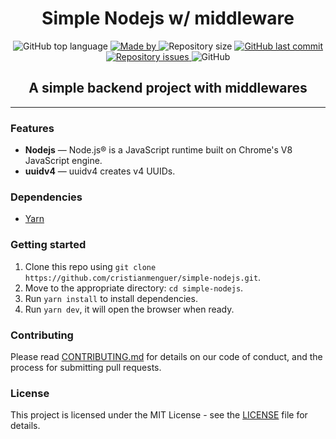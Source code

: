 <h1 align="center">Simple Nodejs w/ middleware</h1>
<p align="center">
  <img alt="GitHub top language" src="https://img.shields.io/github/languages/top/cristianmenguer/simple-nodejs?color=%FF9000">

  <a href="https://www.linkedin.com/in/cristianmenguer/">
    <img alt="Made by" src="https://img.shields.io/badge/made%20by-Cristian%20Menguer-orange">
  </a>

  <img alt="Repository size" src="https://img.shields.io/github/repo-size/cristianmenguer/simple-nodejs?color=%235636D3">

  <a href="https://github.com/cristianmenguer/simple-nodejs/commits/master">
    <img alt="GitHub last commit" src="https://img.shields.io/github/last-commit/cristianmenguer/simple-nodejs?color=%235636D3">
  </a>

  <a href="https://github.com/cristianmenguer/simple-nodejs/issues">
    <img alt="Repository issues" src="https://img.shields.io/github/issues/cristianmenguer/simple-nodejs?color=%235636D3">
  </a>

  <img alt="GitHub" src="https://img.shields.io/github/license/cristianmenguer/simple-nodejs?color=%235636D3">
</p>

<h2 align="center">A simple backend project with middlewares</h2>

<hr />

### Features

- **Nodejs** — Node.js® is a JavaScript runtime built on Chrome's V8 JavaScript engine.
- **uuidv4** — uuidv4 creates v4 UUIDs.


### Dependencies

- [Yarn](https://yarnpkg.com/pt-BR/docs/install)

### Getting started

1. Clone this repo using `git clone https://github.com/cristianmenguer/simple-nodejs.git`.
2. Move to the appropriate directory: `cd simple-nodejs`.<br />
3. Run `yarn install` to install dependencies.<br />
4. Run `yarn dev`, it will open the browser when ready.

### Contributing

Please read [CONTRIBUTING.md](CONTRIBUTING.md) for details on our code of conduct, and the process for submitting pull requests.

### License

This project is licensed under the MIT License - see the [LICENSE](LICENSE) file for details.